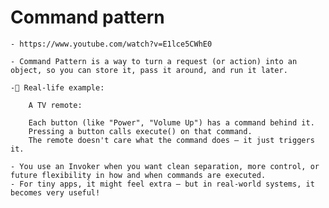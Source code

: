 # Command pattern

    - https://www.youtube.com/watch?v=E1lce5CWhE0

    - Command Pattern is a way to turn a request (or action) into an object, so you can store it, pass it around, and run it later.

    -🔌 Real-life example:

        A TV remote:

        Each button (like "Power", "Volume Up") has a command behind it.
        Pressing a button calls execute() on that command.
        The remote doesn't care what the command does — it just triggers it.

    - You use an Invoker when you want clean separation, more control, or future flexibility in how and when commands are executed.
    - For tiny apps, it might feel extra — but in real-world systems, it becomes very useful!